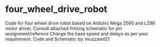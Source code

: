 # four_wheel_drive_robot
Code for four wheel drive robot based on Arduino Mega 2560 and L298 motor driver, Consult attached fritzing schematic for pin assignment/refernce Change the base speed and delays as per your requirement. Code and Schematic by: muzzamil21
